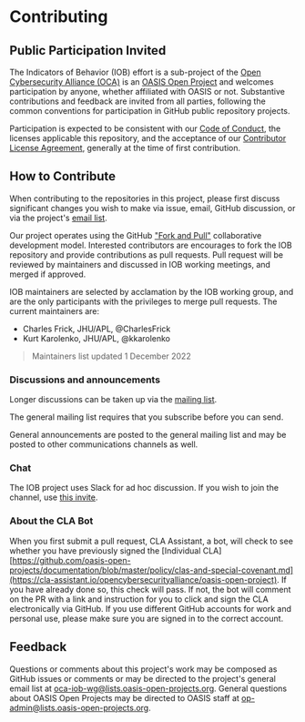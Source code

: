 # Contributing

## Public Participation Invited

The Indicators of Behavior (IOB) effort is a sub-project of the [Open Cybersecurity Alliance (OCA)](https://opencybersecurityalliance.org/) is an [OASIS Open Project](https://www.oasis-open.org/open-projects/) and welcomes participation by anyone, whether affiliated with OASIS or not. Substantive contributions and feedback are invited from all parties, following the common conventions for participation in GitHub public repository projects.

Participation is expected to be consistent with our [Code of Conduct](https://github.com/opencybersecurityalliance/oasis-open-project/blob/68f8ed4f99a6c289f946cfe93a1e7c488b357b23/CODE_OF_CONDUCT.md), the licenses applicable this repository, and the acceptance of our [Contributor License Agreement](https://www.oasis-open.org/open-projects/cla/oasis-open-projects-individual-contributor-license-agreement-i-cla/), generally at the time of first contribution. 

## How to Contribute

When contributing to the repositories in this project, please first discuss significant changes you wish to make via issue, email, GitHub discussion, or via the project's [email list](https://lists.oasis-open-projects.org/g/oca-iob-wg).

Our project operates using the GitHub ["Fork and Pull"](https://docs.github.com/en/pull-requests/collaborating-with-pull-requests/getting-started/about-collaborative-development-models#fork-and-pull-model) collaborative development model. Interested contributors are encourages to fork the IOB repository and provide contributions as pull requests. Pull request will be reviewed by maintainers and discussed in IOB working meetings, and merged if approved.

IOB maintainers are selected by acclamation by the IOB working group, and are the only participants with the privileges to merge pull requests. The current maintainers are:

* Charles Frick, JHU/APL, @CharlesFrick
* Kurt Karolenko, JHU/APL, @kkarolenko

> Maintainers list updated 1 December 2022
### Discussions and announcements

Longer discussions can be taken up via the [mailing list](https://lists.oasis-open-projects.org/g/oca-iob-wg). 

The general mailing list requires that you subscribe before you can send. 

General announcements are posted to the general mailing list and may be posted to other communications channels as well. 

### Chat 

The IOB project uses Slack for ad hoc discussion. If you wish to join the channel, use [this invite](https://join.slack.com/t/open-cybersecurity/shared_invite/zt-1jsgt1053-oYsfBPXXChhbRO4JO5Xo1A).

### About the CLA Bot

When you first submit a pull request, CLA Assistant, a bot, will check to see whether you have previously signed the [Individual CLA][https://github.com/oasis-open-projects/documentation/blob/master/policy/clas-and-special-covenant.md](https://cla-assistant.io/opencybersecurityalliance/oasis-open-project). If you have already done so, this check will pass. If not, the bot will comment on the PR with a link and instruction for you to click and sign the CLA electronically via GitHub. If you use different GitHub accounts for work and personal use, please make sure you are signed in to the correct account.

## Feedback

Questions or comments about this project's work may be composed as GitHub issues or comments or may be directed to the project's general email list at [oca-iob-wg@lists.oasis-open-projects.org](mailto:oca-iob-wg@lists.oasis-open-projects.org). General questions about OASIS Open Projects may be directed to OASIS staff at [op-admin@lists.oasis-open-projects.org](mailto:op-admin@lists.oasis-open-projects.org).
